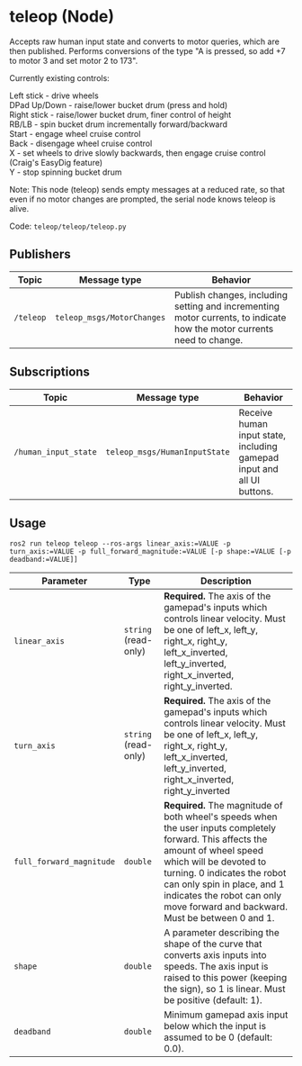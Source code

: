 # teleop (Node)
Accepts raw human input state and converts to motor queries, which are then published. Performs conversions of the type "A is pressed, so add +7 to motor 3 and set motor 2 to 173".

Currently existing controls:

Left stick - drive wheels \
DPad Up/Down - raise/lower bucket drum (press and hold) \
Right stick - raise/lower bucket drum, finer control of height \
RB/LB - spin bucket drum incrementally forward/backward \
Start - engage wheel cruise control \
Back - disengage wheel cruise control \
X - set wheels to drive slowly backwards, then engage cruise control (Craig's EasyDig feature) \
Y - stop spinning bucket drum

Note: This node (teleop) sends empty messages at a reduced rate, so that even if no motor changes are prompted, the serial node knows teleop is alive.

Code: `teleop/teleop/teleop.py`

## Publishers

| Topic | Message type | Behavior |
| ---- | ------------ | -------- |
| `/teleop` | `teleop_msgs/MotorChanges` | Publish changes, including setting and incrementing motor currents, to indicate how the motor currents need to change. |

## Subscriptions

| Topic | Message type | Behavior |
| ---- | ------------ | -------- |
| `/human_input_state` | `teleop_msgs/HumanInputState` | Receive human input state, including gamepad input and all UI buttons. |

## Usage

```shell
ros2 run teleop teleop --ros-args linear_axis:=VALUE -p turn_axis:=VALUE -p full_forward_magnitude:=VALUE [-p shape:=VALUE [-p deadband:=VALUE]]
```

| Parameter | Type | Description |
| ---- | ---- | ----------- |
| `linear_axis` | `string` (read-only) | **Required.** The axis of the gamepad's inputs which controls linear velocity. Must be one of left_x, left_y, right_x, right_y, left_x_inverted, left_y_inverted, right_x_inverted, right_y_inverted. |
| `turn_axis` | `string` (read-only) | **Required.** The axis of the gamepad's inputs which controls linear velocity. Must be one of left_x, left_y, right_x, right_y, left_x_inverted, left_y_inverted, right_x_inverted, right_y_inverted |
| `full_forward_magnitude` | `double` | **Required.** The magnitude of both wheel's speeds when the user inputs completely forward. This affects the amount of wheel speed which will be devoted to turning. 0 indicates the robot can only spin in place, and 1 indicates the robot can only move forward and backward. Must be between 0 and 1. |
| `shape` | `double` | A parameter describing the shape of the curve that converts axis inputs into speeds. The axis input is raised to this power (keeping the sign), so 1 is linear. Must be positive (default: 1). |
| `deadband` | `double` | Minimum gamepad axis input below which the input is assumed to be 0 (default: 0.0). |
